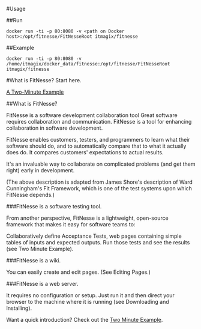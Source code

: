 #Usage

##Run

`docker run -ti -p 80:8080 -v <path on Docker host>:/opt/fitnesse/FitNesseRoot itmagix/fitnesse`

##Example

`docker run -ti -p 80:8080 -v /home/itmagix/docker_data/fitnesse:/opt/fitnesse/FitNesseRoot itmagix/fitnesse`

#What is FitNesse? Start here.

[A Two-Minute Example](http://fitnesse.org/FitNesse.UserGuide.TwoMinuteExample)

##What is FitNesse?

FitNesse is a software development collaboration tool
Great software requires collaboration and communication. FitNesse is a tool for enhancing collaboration in software development.

FitNesse enables customers, testers, and programmers to learn what their software should do, and to automatically compare that to what it actually does do. It compares customers' expectations to actual results.

It's an invaluable way to collaborate on complicated problems (and get them right) early in development.

(The above description is adapted from James Shore's description of Ward Cunningham's Fit Framework, which is one of the test systems upon which FitNesse depends.)

###FitNesse is a software testing tool.

From another perspective, FitNesse is a lightweight, open-source framework that makes it easy for software teams to:

Collaboratively define Acceptance Tests, web pages containing simple tables of inputs and expected outputs.
Run those tests and see the results (see Two Minute Example).

###FitNesse is a wiki.

You can easily create and edit pages. (See Editing Pages.)

###FitNesse is a web server.

It requires no configuration or setup.
Just run it and then direct your browser to the machine where it is running (see Downloading and Installing).

Want a quick introduction? Check out the [Two Minute Example](http://fitnesse.org/FitNesse.UserGuide.TwoMinuteExample).

